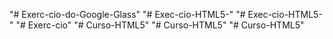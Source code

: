 "# Exerc-cio-do-Google-Glass" 
"# Exec-cio-HTML5-" 
"# Exec-cio-HTML5-" 
"# Exerc-cio" 
"# Curso-HTML5" 
"# Curso-HTML5" 
"# Curso-HTML5" 
